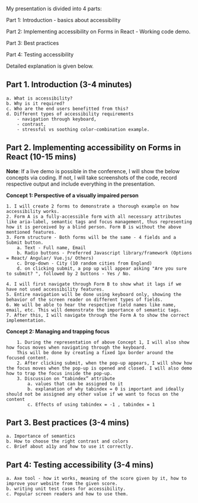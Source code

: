 My presentation is divided into 4 parts:

Part 1: Introduction - basics about accessibility

Part 2: Implementing accessibility on Forms in React - Working code demo.

Part 3: Best practices

Part 4: Testing accessibility

Detailed explanation is given below.

## Part 1. Introduction (3-4 minutes)
	a. What is accessibility? 
	b. Why is it required?
	c. Who are the end users benefitted from this?
	d. Different types of accessibility requirements
		- navigation through keyboard, 
		- contrast, 
		- stressful vs soothing color-combination example.

## Part 2. Implementing accessibility on Forms in React (10-15 mins)

**Note**: If a live demo is possible in the conference, I will show the below concepts via coding.
If not, I will take screenshots of the code, record respective output and include everything in the presentation.

 **Concept 1: Perspective of a visually impaired person**

	1. I will create 2 forms to demonstrate a thorough example on how accessibility works.
	2. Form A is a fully-accessible form with all necessary attributes like aria-label, semantic tags and focus management, thus representing how it is perceived by a blind person. Form B is without the above mentioned features.
	3. Form structure - Both forms will be the same - 4 fields and a Submit button.
		a. Text - Full name, Email
		b. Radio buttons - Preferred Javascript library/framework (Options = React/ Angular/ Vue.js/ Others)
		c. Drop-down - City (10 random cities from England)
		d. on clicking submit, a pop up will appear asking "Are you sure to submit? ", followed by 2 buttons - Yes / No.
	
	4. I will first navigate through Form B to show what it lags if we have not used accessibility features.
	5. Entire navigation will be done using keyboard only, showing the behavior of the screen reader on different types of fields.
	6. We will be able to hear the respective field names like name, email, etc. This will demonstrate the importance of semantic tags.
	7. After this, I will navigate through the Form A to show the correct implementation.
	
**Concept 2: Managing and trapping focus**
	
		1. During the representation of above Concept 1, I will also show how focus moves when navigating through the keyboard. 
		This will be done by creating a fixed 1px border around the focused content.
		2. After clicking submit, when the pop-up appears, I will show how the focus moves when the pop-up is opened and closed. I will also demo how to trap the focus inside the pop-up.
		3. Discussion on “tabindex” attribute
			a. values that can be assigned to it
			b. explanation of why tabindex = 0 is important and ideally should not be assigned any other value if we want to focus on the content 
			c. Effects of using tabindex = -1 , tabindex = 1
		
## Part 3. Best practices (3-4 mins)
	a. Importance of semantics
	b. How to choose the right contrast and colors
	c. Brief about a11y and how to use it correctly.

## Part 4: Testing accessibility (3-4 mins)
	a. Axe tool - how it works, meaning of the score given by it, how to improve your website from the given score.
	b. writing unit test cases for accessibility.
	c. Popular screen readers and how to use them.
